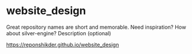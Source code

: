 # website_design
Great repository names are short and memorable. Need inspiration? How about silver-engine?  Description (optional)


https://reponshikder.github.io/website_design
